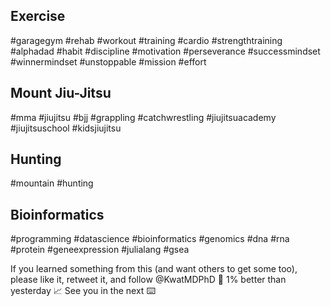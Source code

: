 ## Exercise

#garagegym #rehab #workout #training #cardio #strengthtraining #alphadad
#habit #discipline #motivation
#perseverance #successmindset #winnermindset #unstoppable #mission #effort

## Mount Jiu-Jitsu

#mma #jiujitsu #bjj #grappling #catchwrestling
#jiujitsuacademy #jiujitsuschool #kidsjiujitsu

## Hunting

#mountain #hunting

## Bioinformatics

#programming #datascience #bioinformatics #genomics #dna #rna #protein #geneexpression #julialang #gsea

If you learned something from this (and want others to get some too), please like it, retweet it, and follow @KwatMDPhD 🌱
1% better than yesterday 📈
See you in the next ⌨️
